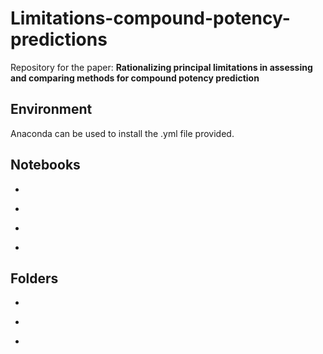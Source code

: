 # Limitations-compound-potency-predictions
Repository for the paper: **Rationalizing principal limitations in assessing and comparing methods for compound potency prediction**

## Environment 
Anaconda can be used to install the .yml file provided.

## Notebooks
* ```regression_models_50_50.ipynb´´´ generates regression models with a 50/50% TR/TE split.
* ```regression_models_3_bins_330.ipynb´´´ generates regression models with balanced training sets of increasing size, as well as, test sets.
* ```regression_models_3_bins_330_unbalanced.ipynb´´´ generates regression models with unbalanced training sets of increasing size and test sets.
* ```result_analysis.ipynb´´´ derives analysis for the computed results.

## Folders
* ```ML´´´ contains Python scripts to support model building and data analysis.
* ```dataset´´´ contains the dataset used in the analysis
* ```figures´´´ contains the manuscript figures

